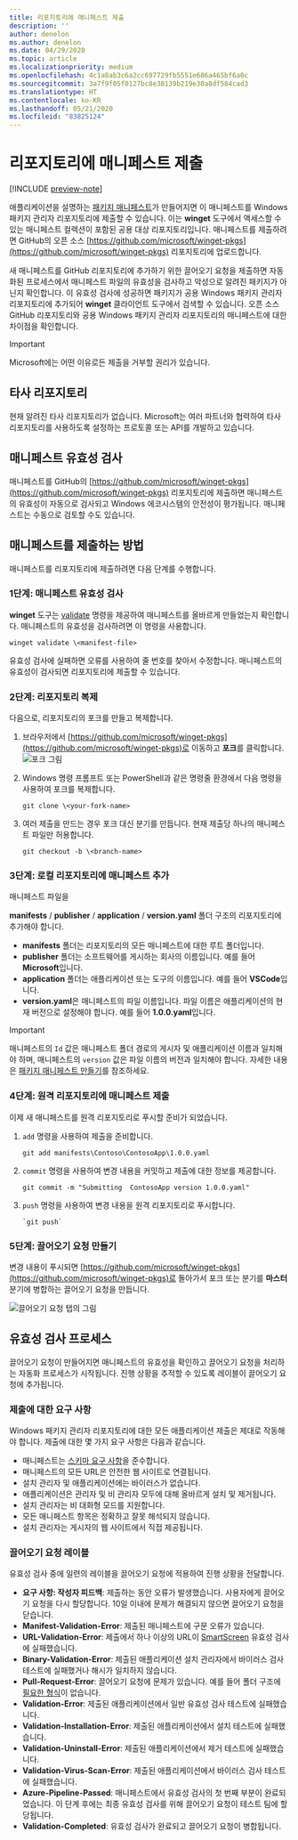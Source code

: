 ```yaml
---
title: 리포지토리에 매니페스트 제출
description: ''
author: denelon
ms.author: denelon
ms.date: 04/29/2020
ms.topic: article
ms.localizationpriority: medium
ms.openlocfilehash: 4c1a8ab3c6a2cc697729fb5551e686a465bf6a0c
ms.sourcegitcommit: 3a7f9f05f0127bc8e38139b219e30a8df584cad3
ms.translationtype: HT
ms.contentlocale: ko-KR
ms.lasthandoff: 05/21/2020
ms.locfileid: "83825124"
---
```

# <a name="submit-your-manifest-to-the-repository"></a>리포지토리에 매니페스트 제출

[!INCLUDE [preview-note](../../includes/package-manager-preview.md)]

애플리케이션을 설명하는 [패키지 매니페스트](manifest.md)가 만들어지면 이 매니페스트를 Windows 패키지 관리자 리포지토리에 제출할 수 있습니다. 이는 **winget** 도구에서 액세스할 수 있는 매니페스트 컬렉션이 포함된 공용 대상 리포지토리입니다. 매니페스트를 제출하려면 GitHub의 오픈 소스 [https://github.com/microsoft/winget-pkgs](https://github.com/microsoft/winget-pkgs) 리포지토리에 업로드합니다.

새 매니페스트를 GitHub 리포지토리에 추가하기 위한 끌어오기 요청을 제출하면 자동화된 프로세스에서 매니페스트 파일의 유효성을 검사하고 악성으로 알려진 패키지가 아닌지 확인합니다. 이 유효성 검사에 성공하면 패키지가 공용 Windows 패키지 관리자 리포지토리에 추가되어 **winget** 클라이언트 도구에서 검색할 수 있습니다. 오픈 소스 GitHub 리포지토리와 공용 Windows 패키지 관리자 리포지토리의 매니페스트에 대한 차이점을 확인합니다.

> [!IMPORTANT]
> Microsoft에는 어떤 이유로든 제출을 거부할 권리가 있습니다.

## <a name="third-party-repositories"></a>타사 리포지토리

현재 알려진 타사 리포지토리가 없습니다. Microsoft는 여러 파트너와 협력하여 타사 리포지토리를 사용하도록 설정하는 프로토콜 또는 API를 개발하고 있습니다.

## <a name="manifest-validation"></a>매니페스트 유효성 검사

매니페스트를 GitHub의 [https://github.com/microsoft/winget-pkgs](https://github.com/microsoft/winget-pkgs) 리포지토리에 제출하면 매니페스트의 유효성이 자동으로 검사되고 Windows 에코시스템의 안전성이 평가됩니다. 매니페스트는 수동으로 검토할 수도 있습니다.

## <a name="how-to-submit-your-manifest"></a>매니페스트를 제출하는 방법

매니페스트를 리포지토리에 제출하려면 다음 단계를 수행합니다.

### <a name="step-1-validate-your-manifest"></a>1단계: 매니페스트 유효성 검사

**winget** 도구는 [validate](..\winget\validate.md) 명령을 제공하여 매니페스트를 올바르게 만들었는지 확인합니다. 매니페스트의 유효성을 검사하려면 이 명령을 사용합니다.

```CMD
winget validate \<manifest-file>
```

유효성 검사에 실패하면 오류를 사용하여 줄 번호를 찾아서 수정합니다. 매니페스트의 유효성이 검사되면 리포지토리에 제출할 수 있습니다.

### <a name="step-2-clone-the-repository"></a>2단계: 리포지토리 복제

다음으로, 리포지토리의 포크를 만들고 복제합니다.

1. 브라우저에서 [https://github.com/microsoft/winget-pkgs](https://github.com/microsoft/winget-pkgs)로 이동하고 **포크**를 클릭합니다.
    ![포크 그림](images\fork.png)

2. Windows 명령 프롬프트 또는 PowerShell과 같은 명령줄 환경에서 다음 명령을 사용하여 포크를 복제합니다.
    ```CMD
    git clone \<your-fork-name>
    ```

 3. 여러 제출을 만드는 경우 포크 대신 분기를 만듭니다. 현재 제출당 하나의 매니페스트 파일만 허용합니다.
    ```CMD
    git checkout -b \<branch-name>
    ```

### <a name="step-3-add-your-manifest-to-the-local-repository"></a>3단계: 로컬 리포지토리에 매니페스트 추가

매니페스트 파일을

**manifests** / **publisher** / **application** / **version.yaml** 폴더 구조의 리포지토리에 추가해야 합니다.

* **manifests** 폴더는 리포지토리의 모든 매니페스트에 대한 루트 폴더입니다.
* **publisher** 폴더는 소프트웨어를 게시하는 회사의 이름입니다. 예를 들어 **Microsoft**입니다.
* **application** 폴더는 애플리케이션 또는 도구의 이름입니다. 예를 들어 **VSCode**입니다.
* **version.yaml**은 매니페스트의 파일 이름입니다. 파일 이름은 애플리케이션의 현재 버전으로 설정해야 합니다. 예를 들어 **1.0.0.yaml**입니다.

>[!IMPORTANT]
> 매니페스트의 `Id` 값은 매니페스트 폴더 경로의 게시자 및 애플리케이션 이름과 일치해야 하며, 매니페스트의 `version` 값은 파일 이름의 버전과 일치해야 합니다. 자세한 내용은 [패키지 매니페스트 만들기](manifest.md#tips-and-best-practices)를 참조하세요.

### <a name="step-4-submit-your-manifest-to-the-remote-repository"></a>4단계: 원격 리포지토리에 매니페스트 제출

이제 새 매니페스트를 원격 리포지토리로 푸시할 준비가 되었습니다.

1. `add` 명령을 사용하여 제출을 준비합니다.
    ```CMD
    git add manifests\Contoso\ContosoApp\1.0.0.yaml
    ```

2. `commit` 명령을 사용하여 변경 내용을 커밋하고 제출에 대한 정보를 제공합니다.
    ```CMD
    git commit -m "Submitting  ContosoApp version 1.0.0.yaml"
    ```

3. `push` 명령을 사용하여 변경 내용을 원격 리포지토리로 푸시합니다.
    ```CMD
    `git push`
    ```

### <a name="step-5-create-a-pull-request"></a>5단계: 끌어오기 요청 만들기

변경 내용이 푸시되면 [https://github.com/microsoft/winget-pkgs](https://github.com/microsoft/winget-pkgs)로 돌아가서 포크 또는 분기를 **마스터** 분기에 병합하는 끌어오기 요청을 만듭니다.

![끌어오기 요청 탭의 그림](images\pull-request.png)

## <a name="validation-process"></a>유효성 검사 프로세스

끌어오기 요청이 만들어지면 매니페스트의 유효성을 확인하고 끌어오기 요청을 처리하는 자동화 프로세스가 시작됩니다. 진행 상황을 추적할 수 있도록 레이블이 끌어오기 요청에 추가됩니다.

### <a name="submission-expectations"></a>제출에 대한 요구 사항

Windows 패키지 관리자 리포지토리에 대한 모든 애플리케이션 제출은 제대로 작동해야 합니다. 제출에 대한 몇 가지 요구 사항은 다음과 같습니다.

* 매니페스트는 [스키마 요구 사항](manifest.md#manifest-contents)을 준수합니다.
* 매니페스트의 모든 URL은 안전한 웹 사이트로 연결됩니다.
* 설치 관리자 및 애플리케이션에는 바이러스가 없습니다.
* 애플리케이션은 관리자 및 비 관리자 모두에 대해 올바르게 설치 및 제거됩니다.
* 설치 관리자는 비 대화형 모드를 지원합니다.
* 모든 매니페스트 항목은 정확하고 잘못 해석되지 않습니다.
* 설치 관리자는 게시자의 웹 사이트에서 직접 제공됩니다.

### <a name="pull-request-labels"></a>끌어오기 요청 레이블

유효성 검사 중에 일련의 레이블을 끌어오기 요청에 적용하여 진행 상황을 전달합니다.

* **요구 사항: 작성자 피드백**: 제출하는 동안 오류가 발생했습니다. 사용자에게 끌어오기 요청을 다시 할당합니다. 10일 이내에 문제가 해결되지 않으면 끌어오기 요청을 닫습니다.
* **Manifest-Validation-Error**: 제출된 매니페스트에 구문 오류가 있습니다.
* **URL-Validation-Error**: 제출에서 하나 이상의 URL이 [SmartScreen](https://docs.microsoft.com/windows/security/threat-protection/microsoft-defender-smartscreen/microsoft-defender-smartscreen-overview) 유효성 검사에 실패했습니다.
* **Binary-Validation-Error**: 제출된 애플리케이션 설치 관리자에서 바이러스 검사 테스트에 실패했거나 해시가 일치하지 않습니다.
* **Pull-Request-Error**: 끌어오기 요청에 문제가 있습니다. 예를 들어 폴더 구조에 [필요한 형식](#step-3-add-your-manifest-to-the-local-repository)이 없습니다.
* **Validation-Error**: 제출된 애플리케이션에서 일반 유효성 검사 테스트에 실패했습니다.
* **Validation-Installation-Error**: 제출된 애플리케이션에서 설치 테스트에 실패했습니다.
* **Validation-Uninstall-Error**: 제출된 애플리케이션에서 제거 테스트에 실패했습니다.
* **Validation-Virus-Scan-Error**: 제출된 애플리케이션에서 바이러스 검사 테스트에 실패했습니다.
* **Azure-Pipeline-Passed**: 매니페스트에서 유효성 검사의 첫 번째 부분이 완료되었습니다. 이 단계 후에는 최종 유효성 검사를 위해 끌어오기 요청이 테스트 팀에 할당됩니다.
* **Validation-Completed**: 유효성 검사가 완료되고 끌어오기 요청이 병합됩니다.
